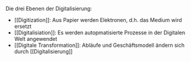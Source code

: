 Die drei Ebenen der Digitalisierung:
- [[Digitization]]: Aus Papier werden Elektronen, d.h. das Medium wird ersetzt
- [[Digitalisiation]]: Es werden autopmatisierte Prozesse in der Digitalen Welt angewendet
- [[Digitale Transformation]]: Abläufe und Geschäftsmodell ändern sich durch [[Digitalisierung]]